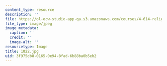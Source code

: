 ```yaml
---
content_type: resource
description: ''
file: https://ol-ocw-studio-app-qa.s3.amazonaws.com/courses/4-614-religious-architecture-and-islamic-cultures-fall-2002/3f975db801650e948fad6b88ba0b5eb2_1022.jpg
file_type: image/jpeg
image_metadata:
  caption: ''
  credit: ''
  image-alt: ''
resourcetype: Image
title: 1022.jpg
uid: 3f975db8-0165-0e94-8fad-6b88ba0b5eb2
---
```


